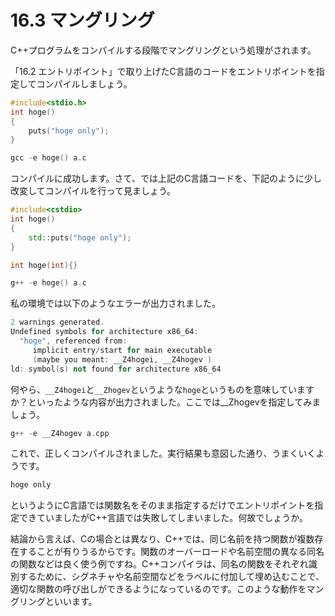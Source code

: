 # 16.3 マングリング

C++プログラムをコンパイルする段階でマングリングという処理がされます。

「16.2 エントリポイント」で取り上げたC言語のコードをエントリポイントを指定してコンパイルしましょう。
```cpp
#include<stdio.h>
int hoge()
{
	puts("hoge only");
}
```
```cpp
gcc -e hoge() a.c
```
コンパイルに成功します。さて、では上記のC言語コードを、下記のように少し改変してコンパイルを行って見ましょう。
```cpp
#include<cstdio>
int hoge()
{
	std::puts("hoge only");
}

int hoge(int){}
```
```cpp
g++ -e hoge() a.c
```
私の環境では以下のようなエラーが出力されました。
```cpp
2 warnings generated.
Undefined symbols for architecture x86_64:
  "hoge", referenced from:
     implicit entry/start for main executable
     (maybe you meant: __Z4hogei, __Z4hogev )
ld: symbol(s) not found for architecture x86_64
```
何やら、`__Z4hogei`と`__Zhogev`というような`hoge`というものを意味していますか？といったような内容が出力されました。ここでは__Zhogevを指定してみましょう。
```cpp
g++ -e __Z4hogev a.cpp
```
これで、正しくコンパイルされました。実行結果も意図した通り、うまくいくようです。
```cpp
hoge only
```
というようにC言語では関数名をそのまま指定するだけでエントリポイントを指定できていましたがC++言語では失敗してしまいました。何故でしょうか。

結論から言えば、Cの場合とは異なり、C++では、同じ名前を持つ関数が複数存在することが有りうるからです。関数のオーバーロードや名前空間の異なる同名の関数などは良く使う例ですね。C++コンパイラは、同名の関数をそれぞれ識別するために、シグネチャや名前空間などをラベルに付加して埋め込むことで、適切な関数の呼び出しができるようになっているのです。このような動作をマングリングといいます。
